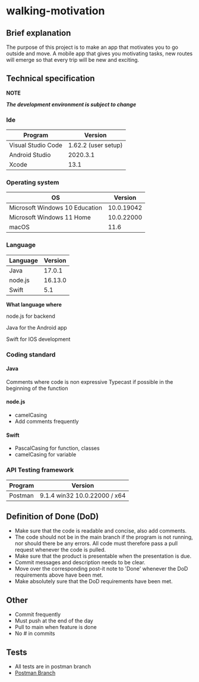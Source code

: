 # walking-motivation

## Brief explanation

The purpose of this project is to make an app that motivates you to go outside and move.
A mobile app that gives you motivating tasks, new routes will emerge so that every trip will be new and exciting.

## Technical specification

**NOTE**

***The development environment is subject to change***

### Ide

|Program|Version|
|---|---|
|Visual Studio Code|1.62.2 (user setup)|
|Android Studio|2020.3.1|
|Xcode|13.1|

### Operating system

|OS|Version|
|---|---|
|Microsoft Windows 10 Education|10.0.19042|
|Microsoft Windows 11 Home|10.0.22000|
|macOS|11.6|

### Language

|Language|Version|
|---|---|
|Java|17.0.1|
|node.js|16.13.0|
|Swift|5.1|

**What language where**

node.js for backend

Java for the Android app

Swift for IOS development

### Coding standard

#### Java

Comments where code is non expressive
Typecast if possible in the beginning of the function

#### node.js

- camelCasing
- Add comments frequently

#### Swift

- PascalCasing for function, classes
- camelCasing for variable

### API Testing framework

|Program|Version|
|---|---|
|Postman|9.1.4 win32 10.0.22000 / x64|

## Definition of Done (DoD)

- Make sure that the code is readable and concise, also add comments.
- The code should not be in the main branch if the program is not running, nor should there be any errors. All code must therefore pass a pull request whenever the code is pulled.
- Make sure that the product is presentable when the presentation is due.
- Commit messages and description needs to be clear.
- Move over the corresponding post-it note to 'Done' whenever the DoD requirements above have been met.
- Make absolutely sure that the DoD requirements have been met.


## Other

- Commit frequently
- Must push at the end of the day
- Pull to main when feature is done
- No # in commits

## Tests

- All tests are in postman branch
- [Postman Branch](https://github.com/NTIG-Uppsala/walking-motivation/tree/postman/Postman%20Collections)

